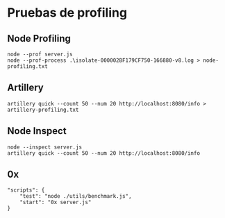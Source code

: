 # Pruebas de profiling

## Node Profiling

```
node --prof server.js
node --prof-process .\isolate-000002BF179CF750-166880-v8.log > node-profiling.txt
```

## Artillery 

```
artillery quick --count 50 --num 20 http://localhost:8080/info > artillery-profiling.txt
```

## Node Inspect

```
node --inspect server.js
artillery quick --count 50 --num 20 http://localhost:8080/info
```

## 0x

```
"scripts": {
    "test": "node ./utils/benchmark.js",
    "start": "0x server.js"
}
```
